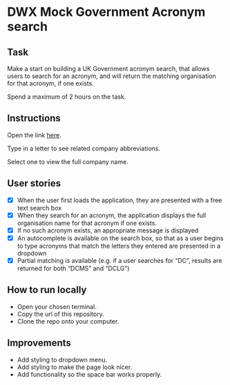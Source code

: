 # DWX Mock Government Acronym search

## Task
Make a start on building a UK Government acronym search, that allows users to search for an acronym, and will return the matching organisation for that acronym, if one exists.

Spend a maximum of 2 hours on the task.

## Instructions
Open the link [here]().

Type in a letter to see related company abbreviations.

Select one to view the full company name.

## User stories
- [x] When the user first loads the application, they are presented with a free text search box
- [x] When they search for an acronym, the application displays the full organisation name for that acronym if one exists.
- [x] If no such acronym exists, an appropriate message is displayed
- [x] An autocomplete is available on the search box, so that as a user begins to type acronyms that match the letters they entered are presented in a dropdown
- [x] Partial matching is available (e.g. if a user searches for “DC”, results are returned for
both “DCMS” and “DCLG”)

## How to run locally
- Open your chosen terminal.
- Copy the url of this repository.
- Clone the repo onto your computer.

## Improvements
- Add styling to dropdown menu.
- Add styling to make the page look nicer.
- Add functionality so the space bar works properly.
